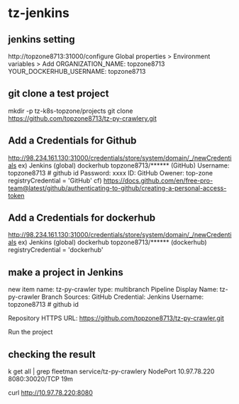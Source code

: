 # tz-jenkins

## jenkins setting
http://topzone8713:31000/configure
Global properties > Environment variables > Add
ORGANIZATION_NAME: topzone8713
YOUR_DOCKERHUB_USERNAME: topzone8713

## git clone a test project
mkdir -p tz-k8s-topzone/projects
git clone https://github.com/topzone8713/tz-py-crawlery.git

## Add a Credentials for Github
 http://98.234.161.130:31000/credentials/store/system/domain/_/newCredentials
 ex) Jenkins	(global)	dockerhub	topzone8713/****** (GitHub)
    Username: topzone8713 # github id
    Password: xxxx
    ID: GitHub
    Owener: top-zone
    registryCredential = 'GitHub'
 cf) https://docs.github.com/en/free-pro-team@latest/github/authenticating-to-github/creating-a-personal-access-token

## Add a Credentials for dockerhub
 http://98.234.161.130:31000/credentials/store/system/domain/_/newCredentials
 ex) Jenkins	(global)	dockerhub	topzone8713/****** (dockerhub)
    registryCredential = 'dockerhub'

## make a project in Jenkins
new item
name: tz-py-crawler
type: multibranch Pipeline
Display Name: tz-py-crawler
Branch Sources: GitHub
    Credential: Jenkins
        Username: topzone8713 # github id
    
Repository HTTPS URL: https://github.com/topzone8713/tz-py-crawler.git



Run the project

## checking the result 
k get all | grep fleetman
service/tz-py-crawlery   NodePort    10.97.78.220    <none>        8080:30020/TCP                   19m

curl http://10.97.78.220:8080


